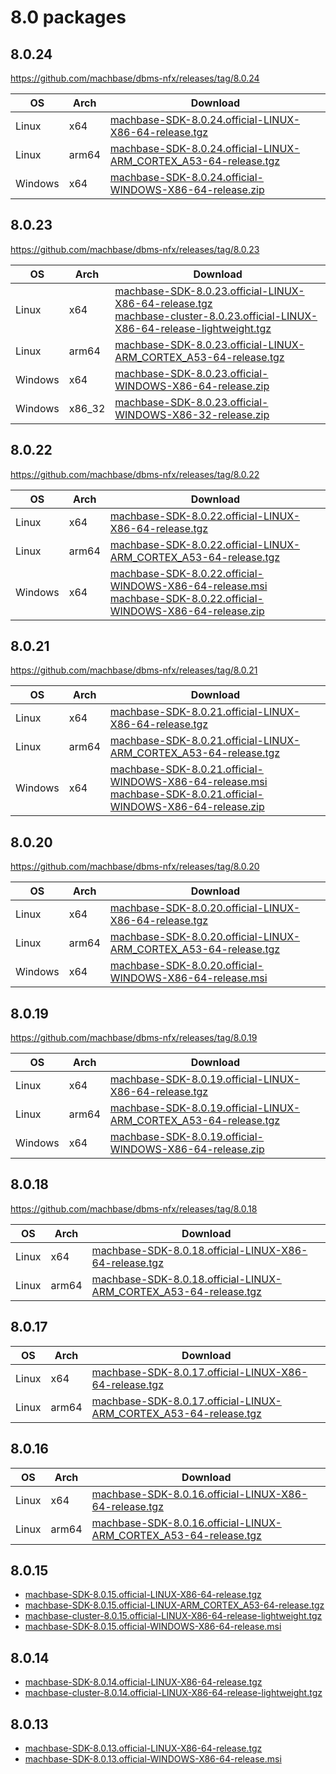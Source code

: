 # 8.0 packages

## 8.0.24

https://github.com/machbase/dbms-nfx/releases/tag/8.0.24

|OS|Arch|Download|
|--|--|--|
|Linux|x64|[machbase-SDK-8.0.24.official-LINUX-X86-64-release.tgz](https://github.com/machbase/packages/releases/download/8.0.24/machbase-SDK-8.0.24.official-LINUX-X86-64-release.tgz)|
|Linux|arm64|[machbase-SDK-8.0.24.official-LINUX-ARM_CORTEX_A53-64-release.tgz](https://github.com/machbase/packages/releases/download/8.0.24/machbase-SDK-8.0.24.official-LINUX-ARM_CORTEX_A53-64-release.tgz)|
|Windows|x64|[machbase-SDK-8.0.24.official-WINDOWS-X86-64-release.zip](https://github.com/machbase/packages/releases/download/8.0.24/machbase-SDK-8.0.24.official-WINDOWS-X86-64-release.zip)|

## 8.0.23

https://github.com/machbase/dbms-nfx/releases/tag/8.0.23

|OS|Arch|Download|
|--|--|--|
|Linux|x64|[machbase-SDK-8.0.23.official-LINUX-X86-64-release.tgz](https://github.com/machbase/packages/releases/download/8.0.23/machbase-SDK-8.0.23.official-LINUX-X86-64-release.tgz)<br>[machbase-cluster-8.0.23.official-LINUX-X86-64-release-lightweight.tgz](https://github.com/machbase/packages/releases/download/8.0.23/machbase-cluster-8.0.23.official-LINUX-X86-64-release-lightweight.tgz)|
|Linux|arm64|[machbase-SDK-8.0.23.official-LINUX-ARM_CORTEX_A53-64-release.tgz](https://github.com/machbase/packages/releases/download/8.0.23/machbase-SDK-8.0.23.official-LINUX-X86-64-release.tgz)|
|Windows|x64|[machbase-SDK-8.0.23.official-WINDOWS-X86-64-release.zip](https://github.com/machbase/packages/releases/download/8.0.23/machbase-SDK-8.0.23.official-WINDOWS-X86-64-release.zip)|
|Windows|x86_32|[machbase-SDK-8.0.23.official-WINDOWS-X86-32-release.zip](https://github.com/machbase/packages/releases/download/8.0.23/machbase-SDK-8.0.23.official-WINDOWS-X86-32-release.zip)|


## 8.0.22

https://github.com/machbase/dbms-nfx/releases/tag/8.0.22

|OS|Arch|Download|
|--|--|--|
|Linux|x64|[machbase-SDK-8.0.22.official-LINUX-X86-64-release.tgz](https://github.com/machbase/packages/releases/download/8.0.22/machbase-SDK-8.0.22.official-LINUX-X86-64-release.tgz)|
|Linux|arm64|[machbase-SDK-8.0.22.official-LINUX-ARM_CORTEX_A53-64-release.tgz](https://github.com/machbase/packages/releases/download/8.0.22/machbase-SDK-8.0.22.official-LINUX-ARM_CORTEX_A53-64-release.tgz)|
|Windows|x64|[machbase-SDK-8.0.22.official-WINDOWS-X86-64-release.msi](https://github.com/machbase/packages/releases/download/8.0.22/machbase-SDK-8.0.22.official-WINDOWS-X86-64-release.msi)<br>[machbase-SDK-8.0.22.official-WINDOWS-X86-64-release.zip](https://github.com/machbase/packages/releases/download/8.0.22/machbase-SDK-8.0.22.official-WINDOWS-X86-64-release.zip)|

## 8.0.21

https://github.com/machbase/dbms-nfx/releases/tag/8.0.21

|OS|Arch|Download|
|--|--|--|
|Linux|x64|[machbase-SDK-8.0.21.official-LINUX-X86-64-release.tgz](https://github.com/machbase/packages/releases/download/8.0.21/machbase-SDK-8.0.21.official-LINUX-X86-64-release.tgz)|
|Linux|arm64|[machbase-SDK-8.0.21.official-LINUX-ARM_CORTEX_A53-64-release.tgz](https://github.com/machbase/packages/releases/download/8.0.21/machbase-SDK-8.0.21.official-LINUX-ARM_CORTEX_A53-64-release.tgz)|
|Windows|x64|[machbase-SDK-8.0.21.official-WINDOWS-X86-64-release.msi](https://github.com/machbase/packages/releases/download/8.0.21/machbase-SDK-8.0.21.official-WINDOWS-X86-64-release.msi)<br>[machbase-SDK-8.0.21.official-WINDOWS-X86-64-release.zip](https://github.com/machbase/packages/releases/download/8.0.21/machbase-SDK-8.0.21.official-WINDOWS-X86-64-release.zip)|

## 8.0.20

https://github.com/machbase/dbms-nfx/releases/tag/8.0.20

|OS|Arch|Download|
|--|--|--|
|Linux|x64|[machbase-SDK-8.0.20.official-LINUX-X86-64-release.tgz](https://github.com/machbase/packages/releases/download/8.0.20/machbase-SDK-8.0.20.official-LINUX-X86-64-release.tgz)|
|Linux|arm64|[machbase-SDK-8.0.20.official-LINUX-ARM_CORTEX_A53-64-release.tgz](https://github.com/machbase/packages/releases/download/8.0.20/machbase-SDK-8.0.20.official-LINUX-ARM_CORTEX_A53-64-release.tgz)|
|Windows|x64|[machbase-SDK-8.0.20.official-WINDOWS-X86-64-release.msi](https://github.com/machbase/packages/releases/download/8.0.20/machbase-SDK-8.0.20.official-WINDOWS-X86-64-release.msi)|

## 8.0.19

https://github.com/machbase/dbms-nfx/releases/tag/8.0.19

|OS|Arch|Download|
|--|--|--|
|Linux|x64|[machbase-SDK-8.0.19.official-LINUX-X86-64-release.tgz](https://github.com/machbase/packages/releases/download/8.0.19/machbase-SDK-8.0.19.official-LINUX-X86-64-release.tgz)|
|Linux|arm64|[machbase-SDK-8.0.19.official-LINUX-ARM_CORTEX_A53-64-release.tgz](https://github.com/machbase/packages/releases/download/8.0.19/machbase-SDK-8.0.19.official-LINUX-ARM_CORTEX_A53-64-release.tgz)|
|Windows|x64|[machbase-SDK-8.0.19.official-WINDOWS-X86-64-release.zip](https://github.com/machbase/packages/releases/download/8.0.19/machbase-SDK-8.0.19.official-WINDOWS-X86-64-release.zip)|

## 8.0.18

https://github.com/machbase/dbms-nfx/releases/tag/8.0.18

|OS|Arch|Download|
|--|--|--|
|Linux|x64|[machbase-SDK-8.0.18.official-LINUX-X86-64-release.tgz](https://github.com/machbase/packages/releases/download/8.0.18/machbase-SDK-8.0.18.official-LINUX-X86-64-release.tgz)|
|Linux|arm64|[machbase-SDK-8.0.18.official-LINUX-ARM_CORTEX_A53-64-release.tgz](https://github.com/machbase/packages/releases/download/8.0.18/machbase-SDK-8.0.18.official-LINUX-ARM_CORTEX_A53-64-release.tgz)|

## 8.0.17

|OS|Arch|Download|
|--|--|--|
|Linux|x64|[machbase-SDK-8.0.17.official-LINUX-X86-64-release.tgz](https://github.com/machbase/packages/releases/download/8.0.17/machbase-SDK-8.0.17.official-LINUX-X86-64-release.tgz)|
|Linux|arm64|[machbase-SDK-8.0.17.official-LINUX-ARM_CORTEX_A53-64-release.tgz](https://github.com/machbase/packages/releases/download/8.0.17/machbase-SDK-8.0.17.official-LINUX-ARM_CORTEX_A53-64-release.tgz)|


## 8.0.16

|OS|Arch|Download|
|--|--|--|
|Linux|x64|[machbase-SDK-8.0.16.official-LINUX-X86-64-release.tgz](https://github.com/machbase/packages/releases/download/8.0.16/machbase-SDK-8.0.16.official-LINUX-X86-64-release.tgz)|
|Linux|arm64|[machbase-SDK-8.0.16.official-LINUX-ARM_CORTEX_A53-64-release.tgz](https://github.com/machbase/packages/releases/download/8.0.16/machbase-SDK-8.0.16.official-LINUX-ARM_CORTEX_A53-64-release.tgz)|


## 8.0.15

* [machbase-SDK-8.0.15.official-LINUX-X86-64-release.tgz](https://github.com/machbase/packages/releases/download/8.0.15/machbase-SDK-8.0.15.official-LINUX-X86-64-release.tgz)
* [machbase-SDK-8.0.15.official-LINUX-ARM_CORTEX_A53-64-release.tgz](https://github.com/machbase/packages/releases/download/8.0.15/machbase-SDK-8.0.15.official-LINUX-ARM_CORTEX_A53-64-release.tgz)
* [machbase-cluster-8.0.15.official-LINUX-X86-64-release-lightweight.tgz](https://github.com/machbase/packages/releases/download/8.0.15/machbase-cluster-8.0.15.official-LINUX-X86-64-release-lightweight.tgz)
* [machbase-SDK-8.0.15.official-WINDOWS-X86-64-release.msi](https://github.com/machbase/packages/releases/download/8.0.15/machbase-SDK-8.0.15.official-WINDOWS-X86-64-release.msi)

## 8.0.14

* [machbase-SDK-8.0.14.official-LINUX-X86-64-release.tgz](https://github.com/machbase/packages/releases/download/8.0.14/machbase-SDK-8.0.14.official-LINUX-X86-64-release.tgz)
* [machbase-cluster-8.0.14.official-LINUX-X86-64-release-lightweight.tgz](https://github.com/machbase/packages/releases/download/8.0.14/machbase-cluster-8.0.14.official-LINUX-X86-64-release-lightweight.tgz)

## 8.0.13 

* [machbase-SDK-8.0.13.official-LINUX-X86-64-release.tgz](https://github.com/machbase/packages/releases/download/8.0.13/machbase-SDK-8.0.13.official-LINUX-X86-64-release.tgz)
* [machbase-SDK-8.0.13.official-WINDOWS-X86-64-release.msi](https://github.com/machbase/packages/releases/download/8.0.13/machbase-SDK-8.0.13.official-WINDOWS-X86-64-release.msi)
